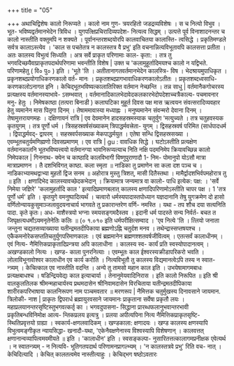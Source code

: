 +++
title = "05"

+++
अथाचिद्विशेषः कालो निरूप्यते । कालो नाम गुण- त्रयरहितो जडद्रव्यविशेषः । स च नित्यो विभुव । भूत- भविष्यद्वर्तमानभेदेन त्रिविध । युगपत्क्षिप्रचिरादिव्यपदेश- 
नित्यत्व सिद्धम् । उत्पत्ते पूर्व विनाशादनन्तर च कालो नास्तीति वक्तुमपि न शक्यते । पूर्वानन्तरशब्दयोरपि कालवाचितया कालास्ति- त्वसिद्धे । प्रकृतिमण्डले सर्वत्र कालाऽस्त्येव । 'काल स पचतेतत्र न कालस्तत्र वै प्रभु' इति वचनान्नित्यविभूतावपि कालसत्ता प्रतीता । अतः कालस्य विभुत्वं सिध्यति । अत्र सर्वे प्राकृत परिणामाः काल- कृता: । तत्र तु भगवदिच्छयैवाप्राकृतपदार्थपरिणामा भवन्तीति विशेष | उक्त च 'कलामुहूर्तादिमयश्च कालो न यद्विभते. परिणामहेतु ( वि० पु० ) इति । 'भूते 'ति । अतीतानागतवर्तमानभेदेन कालस्त्रि- विष । भेदश्रायमुपाधिकृत । प्रकृनशब्दप्रयोगाधिकरणकालो वर्त- मानः । प्रकृतशब्दप्रागभावाधिकरणकालोऽतीतः । प्रकृतशब्दध्वसाधि- करणकालोऽनागत इनि । केचिद्भूतभविष्यत्कालातिरिक्त वर्तमान नेच्छन्ति । तन्न साधु | वर्तमानैकगोचरस्य प्रत्यक्षस्य वर्तमानस्याभावे- ऽसम्भवात् । वर्तमानादिकालभेदावेदकलकारभेदोपदेशाच्चत्रैकाल्य- 
पचमावनार 
मनु- 
हेतुः । निमेषकाष्ठा (तत्परा बिनाडी ) कलाघटिका मुहूर्त दिवस पक्ष मास ऋत्वयन संवत्सरादिव्यवहार हेतु व्यमानेन मास पितृगा दिनम् । तेषाममावास्या मध्याह्नः । मनुष्यमानेन संवन्मरो देवाना दिनम् । तेषामुत्तरायणमहः । दक्षिणायनं रात्रि | एव देवमानेन हादसहस्रमस्याक चतुर्युग 'मत्युच्यते । तत्र चतुहवस्यक कृतयुगम् । तत्र पूर्णो धर्म । त्रिसहस्रवर्षसंख्याकम् त्रिपाद्धर्मवत्त्रेता- युगम् । द्विसहस्रवर्ष परिमित (सार्धपादधर्म । द्विपाद्धर्मवद्- द्वापरम् । सहस्रवर्पसख्याक मेकपाद्धर्मयुत । एतेषा सन्धि द्विसहस्रसख्या । एवम्भूतचतुर्यमणिह्मणो दिवसप्रमाणम् । एव रात्रि | 
gu 
: 
वावधिक 
सिद्धे । घटोऽस्तीति प्रत्यक्षेण वर्तमानकालनि भूतभविष्यत्त्वयो वर्तमानग्या भावनिरूप्यत्याच निति नक्षि पदमनिमेप क्रियावच्छिन्न कालो निमेपकाल | गिननाथ- क्येन च काष्ठादि कालविभागी विष्णुपुराणादौ 1- निम- पोमानुपो योऽसौ मात्रा मात्राप्रमाणन । तै दशभिविगत् काष्ठा. कला स्मृता ॥ नाडिका तु प्रमाणेन सा कला दश पञ्च च । नाडिकाभ्यामथद्वाभ्या मुहतों द्विज सनम ॥ अहोरात्र मुस्तु त्रिशत्, मासी दितैस्तथा । मामैर्द्वादशभिर्वपमहोरात्र तु ॥ इति । क्षणादिभेद कालस्यावच्छेदकभेदान् । क्रियामात्र जन्यमात्र वा कालो- पाधि इत्येक: पक्ष: । 'सर्वे निमेया जज्ञिरे' 'कलामुहर्तादि काल ' इत्यादिप्रमाणबलात् कालस्य क्षणादिपरिणामोऽस्तीति चापर पक्ष । 
1 
'तत्र पूर्णो धर्म' इति । कृतयुगे वमनुष्पादित्यर्थं । चत्वारो धर्मस्यपादास्तपोध्यान यज्ञदानानि तेषु युगक्रमेण दो हासो वर्णितोन्यायकुसुमाञ्जलावुदयनाचार्य भागवते तु प्रकारान्तरेण वर्णि- नमस्ति । यथा - तप शौच दया सत्यनिति पादा. कृते कृतः। अध- माशैस्त्रयो भग्नाः स्मयसङ्गमदैस्तव । इदानी धर्म पादस्ते सन्य निर्वर्त- बचत त जिघृक्षत्यधर्मोऽयमनृतेनेतिः कलिः ॥ (० १.०१० इति धर्मपरीक्षित्सम्वाद । 'एव नित्ये 'ति । त्लियो जनाता जन्तुना 
चद्यतसव्याख्याया यतीन्द्रमतदीपिकाया 
ब्रह्मणोऽह्नि चतुर्दश मनव । तथेन्द्रास्सप्तषयश्च । एकैकमनोरेकसप्ततिचतुर्युगपरिमाणकालः । एवं ब्रह्ममानेन ब्रह्मणश्शतवर्षजीवित्वम् । एतत्सर्वं कालाधीनम् । एवं नित्य- नैमित्तिकप्राकृतादिप्रन्त्रया अपि कालाधीना । कालस्य स्व- कार्यं प्रति स्वस्योपादानत्वम् । अखण्डकालो नित्यः । खण्ड- काला पुनरनित्याः । एवम्भूतः काल ईश्वरस्यक्रीडापरिकरो भवति । लोलाविभूनावोश्वर कालाधीन एव कार्य करोति । नित्यविभूतौ तु कालस्य विद्यमानत्वेऽपि तस्य न स्वात- न्त्र्यम् । केचित्काल एव नास्तीति वदन्ति । अन्ये तु तामसो महान काल इति । उभयेषामागमबाधः प्रत्यक्षबाधश्च । षडिन्द्रियवेद्यः काल इत्याचार्या । तेनानुमेयवादिनिरास । इति कालो निरूपित ॥ 
इति श्री वालकुलतिलक श्रीमन्महाचार्यस्य प्रथमदासेन श्रीनिवामदासेन विरचिताया यतीन्द्रमतदीपिकाया शारीरकपरिभाषाया कालनिरूपण नाम 
पञ्चमवतार ॥ 
मरणरूप | नैमित्तक चतुर्मुखस्य दिनावसाने जायमान. त्रिलोकी- नाश | प्राकृतः द्विपरार्ध ब्रह्मायुरवसाने जायमानः प्राकृताना सर्वेषा प्रकृतौ लयः । महाप्रलयानन्तरसृष्टिस्तुभगवत्कर्तृ का । भगवदुपासना- सिद्धाना प्रारब्धफलानुभवान्तरभावी प्रकृतिबन्धविनिमोक्ष आत्य- न्तिकप्रलय इत्यत्रु । प्रलया अपीत्यपिना नित्य नैमित्तिकप्राकृतसृष्टि- स्थितिप्रवृत्तयो ग्राह्या । स्वकार्य-क्षणलवादिकम् । खण्डकाला: क्षणादयः । खण्ड कालस्य क्षणस्यापि विभुत्वमङ्गीकृत न्यायसिद्धा- खनादौ-यथा, 'एकेनैवक्षणेनास्य विश्वस्यापि विशेषणान् । कालवत्तत् क्षणानान्वव्यापित्वमवमीयते ॥ इति । 'कालाधीन' इति । स्वसङ्कल्पा- नुसारितत्तत्कालागमप्रनीक्षक एवेत्यर्थ । न स्वातन्त्र्यम् - न नित्यवि- भूतिगतपदार्थ परिणामनप्रागल्भ्यम् । 'न कालस्तत्रवे प्रभु' रिति वच- नात् । केचिदित्यादि । केचित् कालतत्वमेव नास्तीत्याहुः । केचिद्भग 
षष्ठोऽवतारः 

